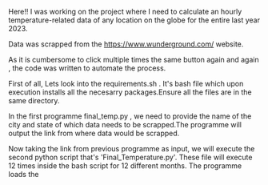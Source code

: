 Here!!
I was working on the project where I need to calculate an hourly temperature-related data of any location on the globe for the entire last year 2023.

Data was scrapped from the https://www.wunderground.com/ website.

As it is cumbersome to click multiple times the same button again and again , the code was written to automate the process.

First of all, Lets look into the requirements.sh . It's bash file which upon execution installs all the necesarry packages.Ensure all the files are in the same directory.

In the first programme final_temp.py , we need to provide the name of the city and state of which data needs to be scrapped.The programme will output the link from where data would be scrapped.

Now taking the link from previous programme as input, we will execute the second python script that's 'Final_Temperature.py'. These file will execute 12 times inside the bash script for 12 different months. The programme loads the 
